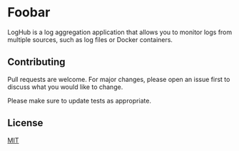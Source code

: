 # Foobar

LogHub is a log aggregation application that allows you to monitor logs from multiple sources, such as log files or Docker containers.

## Contributing

Pull requests are welcome. For major changes, please open an issue first
to discuss what you would like to change.

Please make sure to update tests as appropriate.

## License

[MIT](https://choosealicense.com/licenses/mit/)
